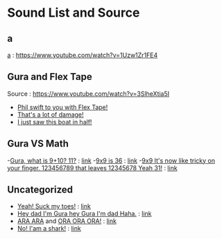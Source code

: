 
# Sound List and Source

## a
[a](a.mp3) : https://www.youtube.com/watch?v=1Uzw1Zr1FE4

## Gura and Flex Tape

Source : https://www.youtube.com/watch?v=3SlheXtia5I
- [Phil swift to you with Flex Tape!](phil-swift-to-you-with-flex-tape.mp3)
- [That's a lot of damage!](thats-a-lot-of-damage.mp3)
- [I just saw this boat in half!](i-just-saw-this-boat-in-half.mp3)

## Gura VS Math

-[Gura, what is 9+10? 11?](gura-what-is-nine-plus-ten-eleven.mp3) : [link](https://www.youtube.com/watch?v=0L0y9KrteMU)
-[9x9 is 36](nine-time-nine-is-thirty-six.mp3) : [link](https://www.youtube.com/watch?v=zOdBO8WQAEc)
-[9x9 It's now like tricky on your finger. 123456789 that leaves 12345678 Yeah 31!](nine-time-nine-its-tricky-on-your-finger-123456789-12345678-thirty-one.mp3) : [link](https://www.youtube.com/watch?v=zOdBO8WQAEc)

## Uncategorized

- [Yeah! Suck my toes!](yeah-suck-my-toes.mp3) : [link](https://www.youtube.com/watch?v=GrocXhe9W1s)
- [Hey dad I'm Gura hey Gura I'm dad Haha.](hey-dad-im-gura-hey-gura-im-dad-haha.mp3) : [link](https://www.youtube.com/watch?v=s77qUcn8iL4)
- [ARA ARA](ara-ara.mp3) and [ORA ORA ORA!](ora-ora-ora.m[p3) : [link](https://www.youtube.com/watch?v=HUOYlNzCmeo)
- [No! I'am a shark!](no-iam-a-shark.mp3) : [link](https://www.youtube.com/watch?v=g5XbOxU9CkU)